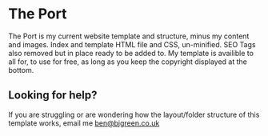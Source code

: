 # The Port
The Port is my current website template and structure, minus my content and images. Index and template HTML file and CSS, un-minified. SEO Tags also removed but in place ready to be added to. My template is availible to all for, to use for free, as long as you keep the copyright displayed at the bottom. 
## Looking for help?
If you are struggling or are wondering how the layout/folder structure of this template works, email me [ben@bjgreen.co.uk](ben@bjgreen.co.uk)
